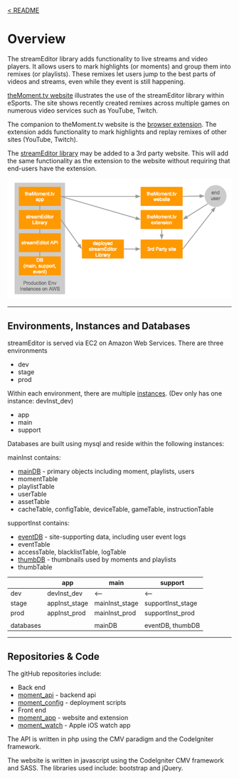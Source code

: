 <a name="toc"></a>
[< README](/README.md#top)

# Overview

The streamEditor library adds functionality to  live streams and video players. It allows users to mark highlights (or moments) and group them into remixes (or playlists). These remixes let users jump to the best parts of videos and streams, even while they event is still happening.

[theMoment.tv website](http://theMoment.tv) illustrates the use of the streamEditor library within  eSports. The site shows recently created remixes across multiple games on numerous video services such as YouTube, Twitch.

The companion to theMoment.tv website is the [browser extension](http://j.mp/moment_chrome_1). The extension adds functionality to mark highlights and replay remixes of other sites (YouTube, Twitch).

The [streamEditor library](http://streamEditor.tv) may be added to a 3rd party website. This will add the same functionality as the extension to the website without requiring that end-users have the extension.

![Architecture Diagram](/doc/v1/arch_diagram.png)

------------------------------------------------
<a name="arch_environment"></a>
## Environments, Instances and Databases

streamEditor is served via EC2 on Amazon Web Services.
There are three environments
- dev
- stage
- prod

Within each environment, there are multiple [instances](https://us-west-2.console.aws.amazon.com/ec2/v2/home?region=us-west-2#Instances:sort=Name). (Dev only has one instance: devInst_dev)
- app
- main
- support

Databases are built using mysql and reside within the following instances:

mainInst contains:
- [mainDB](https://api.themoment.tv/phpmyadmin/sql.php?db=mainDB&table=playlistTable&server=1&target=&token=6190222856436cfaec1d9800408d19a2#PMAURL-1:db_structure.php?db=mainDB&table=&server=1&target=&token=c7aeaac5a405499d7f8d010e3c9e0b14) - primary objects including moment, playlists, users
 - momentTable
 - playlistTable
 - userTable
 - assetTable
 - cacheTable, configTable, deviceTable, gameTable, instructionTable

supportInst contains:
- [eventDB](https://media.themoment.tv/phpmyadmin/index.php?db=eventDB&table=eventTable&target=sql.php&token=7f3e5e96c0cec446407eac666cc79eaa#PMAURL-1:db_structure.php?db=eventDB&table=&server=1&target=&token=7f3e5e96c0cec446407eac666cc79eaa) - site-supporting data, including user event logs
 - eventTable
 - accessTable, blacklistTable, logTable
- [thumbDB](https://media.themoment.tv/phpmyadmin/index.php?db=eventDB&table=eventTable&target=sql.php&token=7f3e5e96c0cec446407eac666cc79eaa#PMAURL-2:db_structure.php?db=thumbDB&table=&server=1&target=&token=7f3e5e96c0cec446407eac666cc79eaa) - thumbnails used by moments and playlists
 - thumbTable

|  | app | main | support |
| --- | --- | --- | --- |
| dev | devInst_dev | <-- | <-- |
| stage | appInst_stage | mainInst_stage | supportInst_stage |
| prod | appInst_prod | mainInst_prod | supportInst_prod |
| | | | |
| databases | | mainDB | eventDB, thumbDB |

------------------------------------------------
<a name="arch_repository"></a>
## Repositories & Code

The gitHub repositories include:
- Back end
 - [moment_api](https://github.com/mPulseMedia/moment_api) - backend api
 - [moment_config](https://github.com/mPulseMedia/moment_config) - deployment scripts
- Front end
 - [moment_app](https://github.com/mPulseMedia/moment_app) - website and extension
 - [moment_watch](https://github.com/mPulseMedia/moment_watch) - Apple iOS watch app

The API is written in php using the CMV paradigm and the CodeIgniter framework.

The website is written in javascript using the CodeIgniter CMV framework and SASS. The libraries used include: bootstrap and jQuery.
